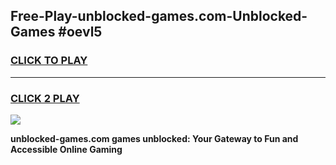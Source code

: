 
## Free-Play-unblocked-games.com-Unblocked-Games #oevl5
<h3>
<a href="https://news.freeplayer.one?title=unblocked-games.com&ref=8M">CLICK TO PLAY</a></h3>
<hr>

<h3>
<a href="https://news.freeplayer.one?title=unblocked-games.com&ref=8M">CLICK 2 PLAY</a>
  
</h3>

<a href="https://news.freeplayer.one?title=unblocked-games.com&ref=8M"><img src="https://clearcache.store/games.png"></a>


**unblocked-games.com games unblocked: Your Gateway to Fun and Accessible Online Gaming**
